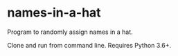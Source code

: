 # names-in-a-hat
Program to randomly assign names in a hat.

Clone and run from command line. Requires Python 3.6+.
